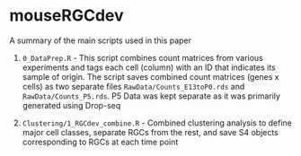 # mouseRGCdev

A summary of the main scripts used in this paper

1. `0_DataPrep.R` - This script combines count matrices from various experiments and tags each cell (column) with an ID that indicates its sample of origin. The script saves combined count matrices (genes x cells) as two separate files `RawData/Counts_E13toP0.rds` and `RawData/Counts_P5.rds`. P5 Data was kept separate as it was primarily generated using Drop-seq

2. `Clustering/1_RGCdev_combine.R` - Combined clustering analysis to define major cell classes, separate RGCs from the rest, and save S4 objects corresponding to RGCs at each time point 

